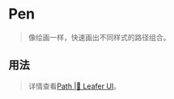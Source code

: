 <script setup lang="ts">
import code from './Pen.vue?raw'
</script>
# Pen
>
> 像绘画一样，快速画出不同样式的路径组合。
>

## 用法

<Repl :code />

<!-- ## 核心属性

| 名称 | 类型 | 默认值 | 说明 |
| --- | --- | --- | --- |
| path | ^[string] | —— | 路径数据，支持 SVG 与 Cavnas 绘图命令 |
| windingRule |  "nonzero" \| "evenodd" | nonzero | 路径缠绕规则 | -->

> 详情查看[Path |🌿 Leafer UI](https://www.leaferjs.com/ui/guide/display/Path.html)。

<!-- ## 事件

| 名称 | 说明 |
| --- | --- | -->
